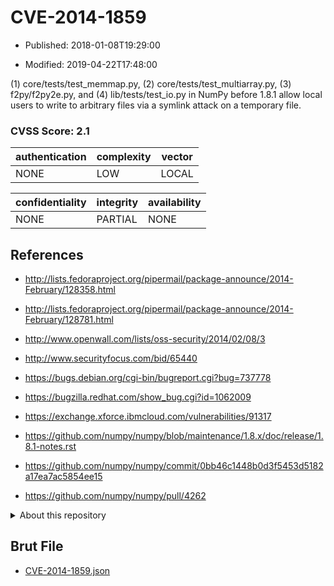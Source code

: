 # CVE-2014-1859

- Published: 2018-01-08T19:29:00

- Modified: 2019-04-22T17:48:00

(1) core/tests/test_memmap.py, (2) core/tests/test_multiarray.py, (3) f2py/f2py2e.py, and (4) lib/tests/test_io.py in NumPy before 1.8.1 allow local users to write to arbitrary files via a symlink attack on a temporary file.

### CVSS Score: **2.1**

| authentication | complexity | vector |
| --- | --- | --- |
| NONE | LOW | LOCAL |

| confidentiality | integrity | availability |
| --- | --- | --- |
| NONE | PARTIAL | NONE |

## References

* http://lists.fedoraproject.org/pipermail/package-announce/2014-February/128358.html

* http://lists.fedoraproject.org/pipermail/package-announce/2014-February/128781.html

* http://www.openwall.com/lists/oss-security/2014/02/08/3

* http://www.securityfocus.com/bid/65440

* https://bugs.debian.org/cgi-bin/bugreport.cgi?bug=737778

* https://bugzilla.redhat.com/show_bug.cgi?id=1062009

* https://exchange.xforce.ibmcloud.com/vulnerabilities/91317

* https://github.com/numpy/numpy/blob/maintenance/1.8.x/doc/release/1.8.1-notes.rst

* https://github.com/numpy/numpy/commit/0bb46c1448b0d3f5453d5182a17ea7ac5854ee15

* https://github.com/numpy/numpy/pull/4262

<details>
<summary>About this repository</summary> 

  This repository is part of the project [Live Hack CVE](https://github.com/Live-Hack-CVE). Main website can be found [www.live-hack.org](https://www.live-hack.org) 
  
  Made by [Sn0wAlice](https://github.com/Sn0wAlice) for the people that care about security and need to have a feed of the latest CVEs. Hope you enjoy it, don't forget to star the repo and follow me on [Twitter](https://twitter.com/Sn0wAlice) and [Github](https://github.com/Sn0wAlice). And that is my [personnal website](https://www.alice-snow.me/)

  - [Home Page](https://github.com/Live-Hack-CVE)
  - [Framework](https://github.com/Live-Hack-CVE/cve-framework)
  - [CVE database](https://github.com/Live-Hack-CVE/full_database)
  - [Changelog](https://github.com/Live-Hack-CVE/Changelog)
</details>

## Brut File

* [CVE-2014-1859.json](https://raw.githubusercontent.com/Live-Hack-CVE/full_database/main/cves/2014/CVE-2014-1859.json)

